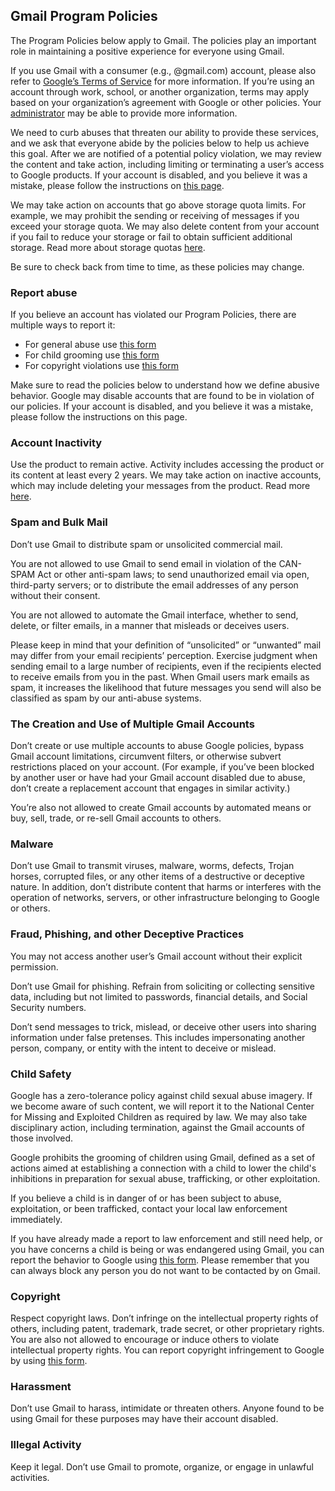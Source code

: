 Gmail Program Policies
----------------------

The Program Policies below apply to Gmail. The policies play an important role in maintaining a positive experience for everyone using Gmail.

If you use Gmail with a consumer (e.g., @gmail.com) account, please also refer to [Google’s Terms of Service](https://www.google.com/policies/terms/) for more information. If you’re using an account through work, school, or another organization, terms may apply based on your organization’s agreement with Google or other policies. Your [administrator](https://support.google.com/a/answer/6208960?hl=en) may be able to provide more information.

We need to curb abuses that threaten our ability to provide these services, and we ask that everyone abide by the policies below to help us achieve this goal. After we are notified of a potential policy violation, we may review the content and take action, including limiting or terminating a user’s access to Google products. If your account is disabled, and you believe it was a mistake, please follow the instructions on [this page](https://support.google.com/accounts/answer/40695).

We may take action on accounts that go above storage quota limits. For example, we may prohibit the sending or receiving of messages if you exceed your storage quota. We may also delete content from your account if you fail to reduce your storage or fail to obtain sufficient additional storage. Read more about storage quotas [here](https://support.google.com/mail/answer/9312312#changes).

Be sure to check back from time to time, as these policies may change.

### Report abuse

If you believe an account has violated our Program Policies, there are multiple ways to report it:

* For general abuse use [this form](https://support.google.com/mail/contact/abuse?rd=1)
* For child grooming use [this form](https://support.google.com/families/contact/report_child_grooming)
* For copyright violations use [this form](https://support.google.com/legal/contact/lr_dmca?product=gmail)

Make sure to read the policies below to understand how we define abusive behavior. Google may disable accounts that are found to be in violation of our policies. If your account is disabled, and you believe it was a mistake, please follow the instructions on this page.

### Account Inactivity

Use the product to remain active. Activity includes accessing the product or its content at least every 2 years. We may take action on inactive accounts, which may include deleting your messages from the product. Read more [here](https://support.google.com/mail/answer/9312312#activity).

### Spam and Bulk Mail

Don’t use Gmail to distribute spam or unsolicited commercial mail.

You are not allowed to use Gmail to send email in violation of the CAN-SPAM Act or other anti-spam laws; to send unauthorized email via open, third-party servers; or to distribute the email addresses of any person without their consent.

You are not allowed to automate the Gmail interface, whether to send, delete, or filter emails, in a manner that misleads or deceives users.

Please keep in mind that your definition of “unsolicited” or “unwanted” mail may differ from your email recipients’ perception. Exercise judgment when sending email to a large number of recipients, even if the recipients elected to receive emails from you in the past. When Gmail users mark emails as spam, it increases the likelihood that future messages you send will also be classified as spam by our anti-abuse systems.

### The Creation and Use of Multiple Gmail Accounts

Don’t create or use multiple accounts to abuse Google policies, bypass Gmail account limitations, circumvent filters, or otherwise subvert restrictions placed on your account. (For example, if you’ve been blocked by another user or have had your Gmail account disabled due to abuse, don’t create a replacement account that engages in similar activity.)

You’re also not allowed to create Gmail accounts by automated means or buy, sell, trade, or re-sell Gmail accounts to others.

### Malware

Don’t use Gmail to transmit viruses, malware, worms, defects, Trojan horses, corrupted files, or any other items of a destructive or deceptive nature. In addition, don’t distribute content that harms or interferes with the operation of networks, servers, or other infrastructure belonging to Google or others.

### Fraud, Phishing, and other Deceptive Practices

You may not access another user’s Gmail account without their explicit permission.

Don’t use Gmail for phishing. Refrain from soliciting or collecting sensitive data, including but not limited to passwords, financial details, and Social Security numbers.

Don’t send messages to trick, mislead, or deceive other users into sharing information under false pretenses. This includes impersonating another person, company, or entity with the intent to deceive or mislead.

### Child Safety

Google has a zero-tolerance policy against child sexual abuse imagery. If we become aware of such content, we will report it to the National Center for Missing and Exploited Children as required by law. We may also take disciplinary action, including termination, against the Gmail accounts of those involved.

Google prohibits the grooming of children using Gmail, defined as a set of actions aimed at establishing a connection with a child to lower the child's inhibitions in preparation for sexual abuse, trafficking, or other exploitation.

If you believe a child is in danger of or has been subject to abuse, exploitation, or been trafficked, contact your local law enforcement immediately.

If you have already made a report to law enforcement and still need help, or you have concerns a child is being or was endangered using Gmail, you can report the behavior to Google using [this form](https://support.google.com/families/contact/report_child_grooming). Please remember that you can always block any person you do not want to be contacted by on Gmail.

### Copyright

Respect copyright laws. Don’t infringe on the intellectual property rights of others, including patent, trademark, trade secret, or other proprietary rights. You are also not allowed to encourage or induce others to violate intellectual property rights. You can report copyright infringement to Google by using [this form](https://support.google.com/legal/contact/lr_dmca?product=gmail).

### Harassment

Don’t use Gmail to harass, intimidate or threaten others. Anyone found to be using Gmail for these purposes may have their account disabled.

### Illegal Activity

Keep it legal. Don’t use Gmail to promote, organize, or engage in unlawful activities.
